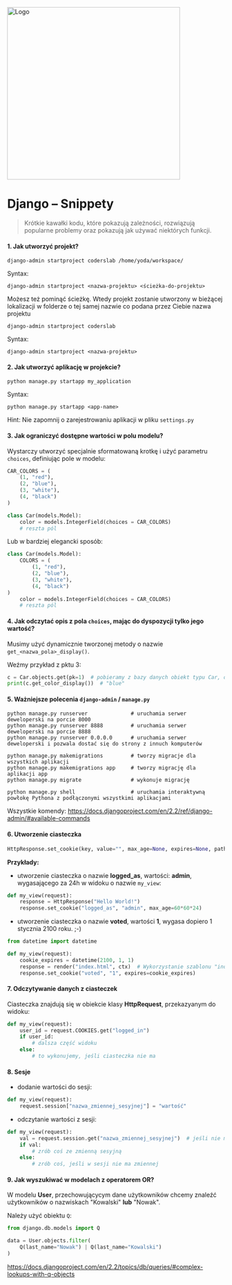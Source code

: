 <img alt="Logo" src="http://coderslab.pl/svg/logo-coderslab.svg" width="400">

# Django &ndash; Snippety
> Krótkie kawałki kodu, które pokazują zależności, rozwiązują popularne problemy oraz pokazują jak używać niektórych funkcji.


#### 1. Jak utworzyć projekt?
```shell
django-admin startproject coderslab /home/yoda/workspace/
```

Syntax:
```shell
django-admin startproject <nazwa-projektu> <ścieżka-do-projektu>
```

Możesz też pominąć ścieżkę. Wtedy projekt zostanie utworzony w bieżącej lokalizacji w folderze o tej samej nazwie co podana przez Ciebie nazwa projektu

```shell
django-admin startproject coderslab
``` 

Syntax:
```shell
django-admin startproject <nazwa-projektu>
``` 
#### 2. Jak utworzyć aplikację w projekcie?
```shell
python manage.py startapp my_application
```

Syntax:
```shell
python manage.py startapp <app-name>
```

Hint:
Nie zapomnij o zarejestrowaniu aplikacji w pliku `settings.py`
#### 3. Jak ograniczyć dostępne wartości w polu modelu?
Wystarczy utworzyć specjalnie sformatowaną krotkę i użyć parametru `choices`, definiując pole w modelu:

```python
CAR_COLORS = (
    (1, "red"),
    (2, "blue"),
    (3, "white"),
    (4, "black")
)

class Car(models.Model):
    color = models.IntegerField(choices = CAR_COLORS)
    # reszta pól
```

Lub w bardziej elegancki sposób:
```python
class Car(models.Model):
    COLORS = (
        (1, "red"),
        (2, "blue"),
        (3, "white"),
        (4, "black")
)
    color = models.IntegerField(choices = CAR_COLORS)
    # reszta pól
```

#### 4. Jak odczytać opis z pola `choices`, mając do dyspozycji tylko jego wartość?
Musimy użyć dynamicznie tworzonej metody o nazwie `get_<nazwa_pola>_display()`.

Weźmy przykład z pktu 3:
```python
c = Car.objects.get(pk=1)  # pobieramy z bazy danych obiekt typu Car, o id=1
print(c.get_color_display())  # "blue"
```

#### 5. Ważniejsze polecenia `django-admin` / `manage.py`
```shell
python manage.py runserver              # uruchamia serwer deweloperski na porcie 8000
python manage.py runserver 8888         # uruchamia serwer deweloperski na porcie 8888
python manage.py runserver 0.0.0.0      # uruchamia serwer deweloperski i pozwala dostać się do strony z innuch komputerów

python manage.py makemigrations         # tworzy migracje dla wszystkich aplikacji
python manage.py makemigrations app     # tworzy migrację dla aplikacji app
python manage.py migrate                # wykonuje migrację

python manage.py shell                  # uruchamia interaktywną powłokę Pythona z podłączonymi wszystkimi aplikacjami
```
Wszystkie komendy:
https://docs.djangoproject.com/en/2.2/ref/django-admin/#available-commands

#### 6. Utworzenie ciasteczka
```python
HttpResponse.set_cookie(key, value="", max_age=None, expires=None, path="/", domain=None, secure=None, httponly=False)
```
**Przykłady:**

* utworzenie ciasteczka o nazwie **logged_as**, wartości: **admin**, wygasającego za 24h w widoku o nazwie `my_view`:
```python
def my_view(request):
    response = HttpResponse("Hello World!")
    response.set_cookie("logged_as", "admin", max_age=60*60*24)
```

* utworzenie ciasteczka o nazwie **voted**, wartości **1**, wygasa dopiero 1 stycznia 2100 roku. ;-)
```python
from datetime import datetime

def my_view(request):
    cookie_expires = datetime(2100, 1, 1)
    response = render("index.html", ctx)  # Wykorzystanie szablonu "index.html", jest to inny sposób na utworzenie obiektu HttpResponse
    response.set_cookie("voted", "1", expires=cookie_expires)
```

#### 7. Odczytywanie danych z ciasteczek
Ciasteczka znajdują się w obiekcie klasy **HttpRequest**, przekazyanym do widoku:
```python
def my_view(request):
    user_id = request.COOKIES.get("logged_in")
    if user_id:
        # dalsza część widoku
    else:
        # to wykonujemy, jeśli ciasteczka nie ma
```

#### 8. Sesje

* dodanie wartości do sesji:
```python
def my_view(request):
    request.session["nazwa_zmiennej_sesyjnej"] = "wartość"
```

* odczytanie wartości z sesji:
```python
def my_view(request):
    val = request.session.get("nazwa_zmiennej_sesyjnej")  # jeśli nie ma takiej zmiennej, zwróci nam None
    if val:
        # zrób coś ze zmienną sesyjną
    else:
        # zrób coś, jeśli w sesji nie ma zmiennej 
```

#### 9. Jak wyszukiwać w modelach z operatorem OR?
W modelu **User**, przechowującycym dane użytkowników chcemy znaleźć użytkowników o nazwiskach "Kowalski" **lub** "Nowak".

Należy użyć obiektu `Q`:
```python
from django.db.models import Q

data = User.objects.filter(
    Q(last_name="Nowak") | Q(last_name="Kowalski")
)
```
https://docs.djangoproject.com/en/2.2/topics/db/queries/#complex-lookups-with-q-objects
